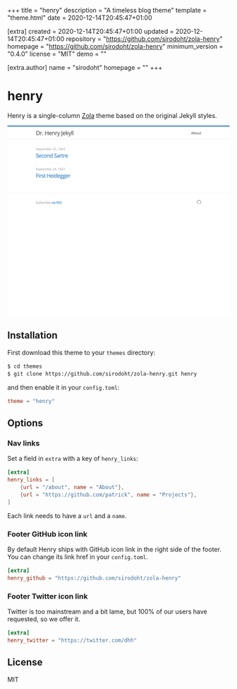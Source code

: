 
+++
title = "henry"
description = "A timeless blog theme"
template = "theme.html"
date = 2020-12-14T20:45:47+01:00

[extra]
created = 2020-12-14T20:45:47+01:00
updated = 2020-12-14T20:45:47+01:00
repository = "https://github.com/sirodoht/zola-henry"
homepage = "https://github.com/sirodoht/zola-henry"
minimum_version = "0.4.0"
license = "MIT"
demo = ""

[extra.author]
name = "sirodoht"
homepage = ""
+++        

# henry

Henry is a single-column [Zola](https://github.com/getzola/zola) theme based on the original Jekyll styles.

![Henry screenshot](screenshot.png)

## Installation

First download this theme to your `themes` directory:

```sh
$ cd themes
$ git clone https://github.com/sirodoht/zola-henry.git henry
```

and then enable it in your `config.toml`:

```toml
theme = "henry"
```

## Options

### Nav links

Set a field in `extra` with a key of `henry_links`:

```toml
[extra]
henry_links = [
    {url = "/about", name = "About"},
    {url = "https://github.com/patrick", name = "Projects"},
]
```

Each link needs to have a `url` and a `name`.

### Footer GitHub icon link

By default Henry ships with GitHub icon link in the right side of the footer. You can change its link href in your `config.toml`.

```toml
[extra]
henry_github = "https://github.com/sirodoht/zola-henry"
```

### Footer Twitter icon link

Twitter is too mainstream and a bit lame, but 100% of our users have requested, so we offer it.

```toml
[extra]
henry_twitter = "https://twitter.com/dhh"
```

## License

MIT

        